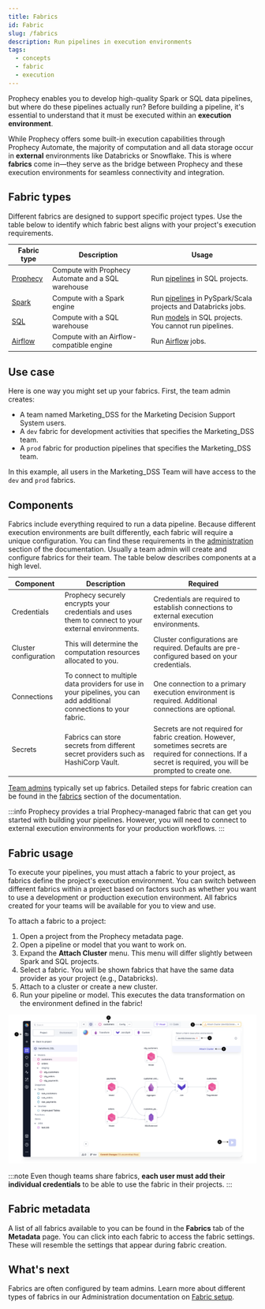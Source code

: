 ```yaml
---
title: Fabrics
id: Fabric
slug: /fabrics
description: Run pipelines in execution environments
tags:
  - concepts
  - fabric
  - execution
---
```


Prophecy enables you to develop high-quality Spark or SQL data pipelines, but where do these pipelines actually run? Before building a pipeline, it's essential to understand that it must be executed within an **execution environment**.

While Prophecy offers some built-in execution capabilities through Prophecy Automate, the majority of computation and all data storage occur in **external** environments like Databricks or Snowflake. This is where **fabrics** come in—they serve as the bridge between Prophecy and these execution environments for seamless connectivity and integration.

## Fabric types

Different fabrics are designed to support specific project types. Use the table below to identify which fabric best aligns with your project's execution requirements.

| Fabric type                                            | Description                                        | Usage                                                                                             |
| ------------------------------------------------------ | -------------------------------------------------- | ------------------------------------------------------------------------------------------------- |
| [Prophecy](/administration/fabrics/prophecy-fabrics/)  | Compute with Prophecy Automate and a SQL warehouse | Run [pipelines](docs/analysts/development/pipelines/pipelines.md) in SQL projects.                |
| [Spark](/administration/fabrics/Spark-fabrics/Fabrics) | Compute with a Spark engine                        | Run [pipelines](docs/Spark/pipelines/pipelines.md) in PySpark/Scala projects and Databricks jobs. |
| [SQL](/administration/fabrics/sql-fabrics/Fabrics)     | Compute with a SQL warehouse                       | Run [models](docs/data-modeling/data-modeling.md) in SQL projects. You cannot run pipelines.      |
| [Airflow](/Orchestration/airflow/)                     | Compute with an Airflow-compatible engine          | Run [Airflow](docs/Orchestration/airflow/airflow.md) jobs.                                        |

## Use case

Here is one way you might set up your fabrics. First, the team admin creates:

- A team named Marketing_DSS for the Marketing Decision Support System users.
- A `dev` fabric for development activities that specifies the Marketing_DSS team.
- A `prod` fabric for production pipelines that specifies the Marketing_DSS team.

In this example, all users in the Marketing_DSS Team will have access to the `dev` and `prod` fabrics.

## Components

Fabrics include everything required to run a data pipeline. Because different execution environments are built differently, each fabric will require a unique configuration. You can find these requirements in the [administration](docs/administration/index.md) section of the documentation. Usually a team admin will create and configure fabrics for their team. The table below describes components at a high level.

| Component             | Description                                                                                                         | Required                                                                                                                                                            |
| --------------------- | ------------------------------------------------------------------------------------------------------------------- | ------------------------------------------------------------------------------------------------------------------------------------------------------------------- |
| Credentials           | Prophecy securely encrypts your credentials and uses them to connect to your external environments.                 | Credentials are required to establish connections to external execution environments.                                                                               |
| Cluster configuration | This will determine the computation resources allocated to you.                                                     | Cluster configurations are required. Defaults are pre-configured based on your credentials.                                                                         |
| Connections           | To connect to multiple data providers for use in your pipelines, you can add additional connections to your fabric. | One connection to a primary execution environment is required. Additional connections are optional.                                                                 |
| Secrets               | Fabrics can store secrets from different secret providers such as HashiCorp Vault.                                  | Secrets are not required for fabric creation. However, sometimes secrets are required for connections. If a secret is required, you will be prompted to create one. |

[Team admins](docs/administration/teams-users/teamuser.md) typically set up fabrics. Detailed steps for fabric creation can be found in the [fabrics](docs/administration/fabrics.md) section of the documentation.

:::info
Prophecy provides a trial Prophecy-managed fabric that can get you started with building your pipelines. However, you will need to connect to external execution environments for your production workflows.
:::

## Fabric usage

To execute your pipelines, you must attach a fabric to your project, as fabrics define the project's execution environment. You can switch between different fabrics within a project based on factors such as whether you want to use a development or production execution environment. All fabrics created for your teams will be available for you to view and use.

To attach a fabric to a project:

1. Open a project from the Prophecy metadata page.
1. Open a pipeline or model that you want to work on.
1. Expand the **Attach Cluster** menu. This menu will differ slightly between Spark and SQL projects.
1. Select a fabric. You will be shown fabrics that have the same data provider as your project (e.g., Databricks).
1. Attach to a cluster or create a new cluster.
1. Run your pipeline or model. This executes the data transformation on the environment defined in the fabric!

![AttachCluster](./img/DatabricksAttachCluster.png)

:::note
Even though teams share fabrics, **each user must add their individual credentials** to be able to use the fabric in their projects.
:::

## Fabric metadata

A list of all fabrics available to you can be found in the **Fabrics** tab of the **Metadata** page. You can click into each fabric to access the fabric settings. These will resemble the settings that appear during fabric creation.

## What's next

Fabrics are often configured by team admins. Learn more about different types of fabrics in our Administration documentation on [Fabric setup](/administration/fabrics).
